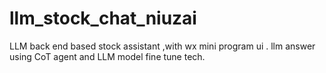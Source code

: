 # llm_stock_chat_niuzai
LLM back end based stock assistant ,with wx mini program ui .  llm answer using CoT agent and LLM model fine tune tech. 
